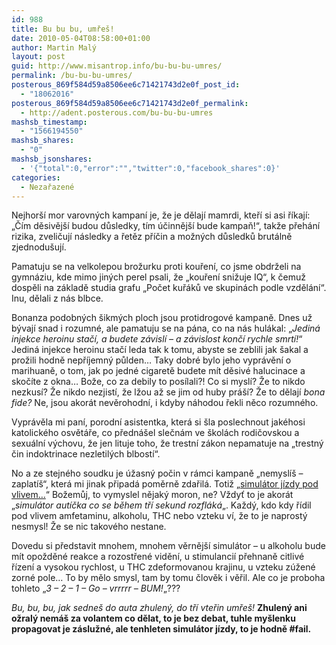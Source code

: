 ```yaml
---
id: 988
title: Bu bu bu, umřeš!
date: 2010-05-04T08:58:00+01:00
author: Martin Malý
layout: post
guid: http://www.misantrop.info/bu-bu-bu-umres/
permalink: /bu-bu-bu-umres/
posterous_869f584d59a8506ee6c71421743d2e0f_post_id:
  - "18062016"
posterous_869f584d59a8506ee6c71421743d2e0f_permalink:
  - http://adent.posterous.com/bu-bu-bu-umres
mashsb_timestamp:
  - "1566194550"
mashsb_shares:
  - "0"
mashsb_jsonshares:
  - '{"total":0,"error":"","twitter":0,"facebook_shares":0}'
categories:
  - Nezařazené
---
```

Nejhorší mor varovných kampaní je, že je dělají mamrdi, kteří si asi říkají: &#8222;Čím děsivější budou důsledky, tím účinnější bude kampaň!&#8220;, takže přehání rizika, zveličují následky a řetěz příčin a možných důsledků brutálně zjednodušují.

Pamatuju se na velkolepou brožurku proti kouření, co jsme obdrželi na gymnáziu, kde mimo jiných perel psali, že &#8222;kouření snižuje IQ&#8220;, k čemuž dospěli na základě studia grafu &#8222;Počet kuřáků ve skupinách podle vzdělání&#8220;. Inu, dělali z nás blbce.

Bonanza podobných šikmých ploch jsou protidrogové kampaně. Dnes už bývají snad i rozumné, ale pamatuju se na pána, co na nás hulákal: &#8222;_Jediná injekce heroinu stačí, a budete závislí &#8211; a závislost končí rychle smrtí!_&#8220; Jediná injekce heroinu stačí leda tak k tomu, abyste se zeblili jak šakal a prožili hodně nepříjemný půlden&#8230; Taky dobré bylo jeho vyprávění o marihuaně, o tom, jak po jedné cigaretě budete mít děsivé halucinace a skočíte z okna&#8230; Bože, co za debily to posílali?! Co si myslí? Že to nikdo nezkusí? Že nikdo nezjistí, že lžou až se jim od huby práší? Že to dělají _bona fide?_ Ne, jsou akorát nevěrohodní, i kdyby náhodou řekli něco rozumného.

Vyprávěla mi paní, porodní asistentka, která si šla poslechnout jakéhosi katolického osvětáře, co přednášel slečnám ve školách rodičovskou a sexuální výchovu, že jen lituje toho, že trestní zákon nepamatuje na &#8222;trestný čin indoktrinace nezletilých blbostí&#8220;.

No a ze stejného soudku je úžasný počin v rámci kampaně &#8222;nemyslíš &#8211; zaplatíš&#8220;, která mi jinak připadá poměrně zdařilá. Totiž &#8222;[simulátor jízdy pod vlivem&#8230;](http://nemyslis-zaplatis.cz/simulator-jizdy)&#8220; Božemůj, to vymyslel nějaký moron, ne? Vždyť to je akorát &#8222;_simulátor autíčka co se během tří sekund rozfláká_&#8222;. Každý, kdo kdy řídil pod vlivem amfetaminu, alkoholu, THC nebo vzteku ví, že to je naprostý nesmysl! Že se nic takového nestane.

Dovedu si představit mnohem, mnohem věrnější simulátor &#8211; u alkoholu bude mít opožděné reakce a rozostřené vidění, u stimulancií přehnaně citlivé řízení a vysokou rychlost, u THC zdeformovanou krajinu, u vzteku zúžené zorné pole&#8230; To by mělo smysl, tam by tomu člověk i věřil. Ale co je proboha tohleto &#8222;_3 &#8211; 2 &#8211; 1 &#8211; Go &#8211; vrrrrr &#8211; BUM!_&#8222;???

_Bu, bu, bu, jak sedneš do auta zhulený, do tří vteřin umřeš!_ **Zhulený ani ožralý nemáš za volantem co dělat, to je bez debat, tuhle myšlenku propagovat je záslužné, ale tenhleten simulátor jízdy, to je hodně #fail.**